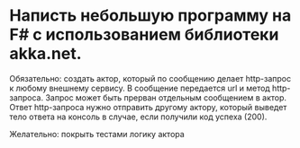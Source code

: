 # Написть небольшую программу на F# с использованием библиотеки akka.net. 

Обязательно:
создать актор, который по сообщению делает http-запрос к любому внешнему сервису. В сообщение передается url и метод http-запроса. Запрос может быть прерван отдельным сообщением в актор. 
Ответ http-запроса нужно отправить другому актору, который выведет тело ответа на консоль в случае, если получили код успеха (200). 

Желательно:
покрыть тестами логику актора